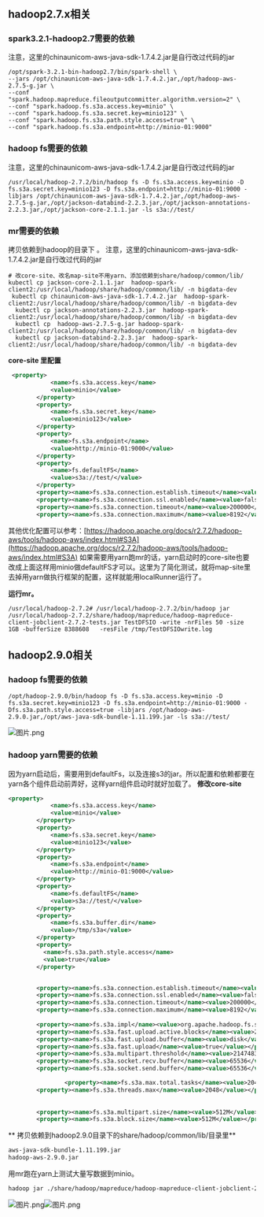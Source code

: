 # 


## hadoop2.7.x相关

### spark3.2.1-hadoop2.7需要的依赖
注意，这里的chinaunicom-aws-java-sdk-1.7.4.2.jar是自行改过代码的jar
```
/opt/spark-3.2.1-bin-hadoop2.7/bin/spark-shell \
--jars /opt/chinaunicom-aws-java-sdk-1.7.4.2.jar,/opt/hadoop-aws-2.7.5-g.jar \
--conf "spark.hadoop.mapreduce.fileoutputcommitter.algorithm.version=2" \
--conf "spark.hadoop.fs.s3a.access.key=minio" \
--conf "spark.hadoop.fs.s3a.secret.key=minio123" \
--conf "spark.hadoop.fs.s3a.path.style.access=true" \
--conf "spark.hadoop.fs.s3a.endpoint=http://minio-01:9000"
```

### hadoop fs需要的依赖
注意，这里的chinaunicom-aws-java-sdk-1.7.4.2.jar是自行改过代码的jar
```
/usr/local/hadoop-2.7.2/bin/hadoop fs -D fs.s3a.access.key=minio -D fs.s3a.secret.key=minio123 -D fs.s3a.endpoint=http://minio-01:9000 -libjars /opt/chinaunicom-aws-java-sdk-1.7.4.2.jar,/opt/hadoop-aws-2.7.5-g.jar,/opt/jackson-databind-2.2.3.jar,/opt/jackson-annotations-2.2.3.jar,/opt/jackson-core-2.1.1.jar -ls s3a://test/
```

### mr需要的依赖
拷贝依赖到hadoop的目录下 。 注意，这里的chinaunicom-aws-java-sdk-1.7.4.2.jar是自行改过代码的jar
```
# 改core-site、改名map-site不用yarn、添加依赖到share/hadoop/common/lib/
kubectl cp jackson-core-2.1.1.jar  hadoop-spark-client2:/usr/local/hadoop/share/hadoop/common/lib/ -n bigdata-dev
 kubectl cp chinaunicom-aws-java-sdk-1.7.4.2.jar  hadoop-spark-client2:/usr/local/hadoop/share/hadoop/common/lib/ -n bigdata-dev
  kubectl cp jackson-annotations-2.2.3.jar  hadoop-spark-client2:/usr/local/hadoop/share/hadoop/common/lib/ -n bigdata-dev
  kubectl cp  hadoop-aws-2.7.5-g.jar hadoop-spark-client2:/usr/local/hadoop/share/hadoop/common/lib/ -n bigdata-dev
  kubectl cp jackson-databind-2.2.3.jar  hadoop-spark-client2:/usr/local/hadoop/share/hadoop/common/lib/ -n bigdata-dev

```
**core-site 里配置**
```xml
 <property>
            <name>fs.s3a.access.key</name>
            <value>minio</value>
        </property>
        <property>
            <name>fs.s3a.secret.key</name>
            <value>minio123</value>
        </property>
        <property>
            <name>fs.s3a.endpoint</name>
            <value>http://minio-01:9000</value>
        </property>
        <property>
            <name>fs.defaultFS</name>
            <value>s3a://test/</value>
        </property>
        <property><name>fs.s3a.connection.establish.timeout</name><value>5000</value></property>
        <property><name>fs.s3a.connection.ssl.enabled</name><value>false</value></property>
        <property><name>fs.s3a.connection.timeout</name><value>200000</value></property>
        <property><name>fs.s3a.connection.maximum</name><value>8192</value></property>


```
其他优化配置可以参考：[https://hadoop.apache.org/docs/r2.7.2/hadoop-aws/tools/hadoop-aws/index.html#S3A](https://hadoop.apache.org/docs/r2.7.2/hadoop-aws/tools/hadoop-aws/index.html#S3A)
如果需要用yarn跑mr的话，yarn启动时的core-site也要改成上面这样用minio做defaultFS才可以。这里为了简化测试，就将map-site里去掉用yarn做执行框架的配置，这样就能用localRunner运行了。

**运行mr。**
```
/usr/local/hadoop-2.7.2# /usr/local/hadoop-2.7.2/bin/hadoop jar    /usr/local/hadoop-2.7.2/share/hadoop/mapreduce/hadoop-mapreduce-client-jobclient-2.7.2-tests.jar TestDFSIO -write -nrFiles 50 -size 1GB -bufferSize 8388608   -resFile /tmp/TestDFSIOwrite.log
```


## hadoop2.9.0相关
### hadoop fs需要的依赖
```
/opt/hadoop-2.9.0/bin/hadoop fs -D fs.s3a.access.key=minio -D fs.s3a.secret.key=minio123 -D fs.s3a.endpoint=http://minio-01:9000 -Dfs.s3a.path.style.access=true -libjars /opt/hadoop-aws-2.9.0.jar,/opt/aws-java-sdk-bundle-1.11.199.jar -ls s3a://test/
```
![图片.png](https://cdn.nlark.com/yuque/0/2022/png/637656/1666946445227-4cccb4b0-a7b2-411f-ad55-2dbdc2d73cdf.png#clientId=u320c6c7e-191b-4&from=paste&height=235&id=ub7f6b20f&name=%E5%9B%BE%E7%89%87.png&originHeight=235&originWidth=1891&originalType=binary&ratio=1&rotation=0&showTitle=false&size=63635&status=done&style=none&taskId=ue8d4a774-beec-4f18-a303-04128763d88&title=&width=1891)

### hadoop yarn需要的依赖
因为yarn启动后，需要用到defaultFs，以及连接s3的jar。所以配置和依赖都要在yarn各个组件启动前弄好，这样yarn组件启动时就好加载了。
**修改core-site**
```xml
<property>
            <name>fs.s3a.access.key</name>
            <value>minio</value>
        </property>
        <property>
            <name>fs.s3a.secret.key</name>
            <value>minio123</value>
        </property>
        <property>
            <name>fs.s3a.endpoint</name>
            <value>http://minio-01:9000</value>
        </property>
        <property>
            <name>fs.defaultFS</name>
            <value>s3a://test/</value>
        </property>
        <property>
            <name>fs.s3a.buffer.dir</name>
            <value>/tmp/s3a</value>
        </property>
        <property>
          <name>fs.s3a.path.style.access</name>
          <value>true</value>
        </property>


        <property><name>fs.s3a.connection.establish.timeout</name><value>5000</value></property>
        <property><name>fs.s3a.connection.ssl.enabled</name><value>false</value></property>
        <property><name>fs.s3a.connection.timeout</name><value>200000</value></property>
        <property><name>fs.s3a.connection.maximum</name><value>8192</value></property>
        
        <property><name>fs.s3a.impl</name><value>org.apache.hadoop.fs.s3a.S3AFileSystem</value></property>
        <property><name>fs.s3a.fast.upload.active.blocks</name><value>2048</value></property> 
        <property><name>fs.s3a.fast.upload.buffer</name><value>disk</value></property> 
        <property><name>fs.s3a.fast.upload</name><value>true</value></property> 
        <property><name>fs.s3a.multipart.threshold</name><value>2147483647</value></property> 
        <property><name>fs.s3a.socket.recv.buffer</name><value>65536</value></property>
        <property><name>fs.s3a.socket.send.buffer</name><value>65536</value></property>

				<property><name>fs.s3a.max.total.tasks</name><value>2048</value></property>
        <property><name>fs.s3a.threads.max</name><value>2048</value></property>
        
        
        <property><name>fs.s3a.multipart.size</name><value>512M</value></property>
        <property><name>fs.s3a.block.size</name><value>512M</value></property>
```

** 拷贝依赖到hadoop2.9.0目录下的share/hadoop/common/lib/ 目录里**
```xml
aws-java-sdk-bundle-1.11.199.jar 
hadoop-aws-2.9.0.jar 
```
用mr跑在yarn上测试大量写数据到minio。
```xml
hadoop jar ./share/hadoop/mapreduce/hadoop-mapreduce-client-jobclient-2.9.0-tests.jar  TestDFSIO -write -nrFiles 250 -size 1GB -bufferSize 8388608 -resFile /tmp/TestDFSIOwrite.log
```
![图片.png](https://cdn.nlark.com/yuque/0/2022/png/637656/1666951434821-c1443b2b-8d51-45b5-bf8d-3e0a6d9f1a09.png#clientId=u1d8e052e-162e-4&from=paste&height=563&id=ue990a2f9&name=%E5%9B%BE%E7%89%87.png&originHeight=563&originWidth=1903&originalType=binary&ratio=1&rotation=0&showTitle=false&size=133095&status=done&style=none&taskId=u0b4591c1-5e6b-451d-af8f-aaa2ee8341d&title=&width=1903)![图片.png](https://cdn.nlark.com/yuque/0/2022/png/637656/1666961615828-56e476bd-1759-4c1a-829d-c17ac4b49765.png#clientId=u6d2d64c7-5d04-4&from=paste&height=387&id=uff35dd3f&name=%E5%9B%BE%E7%89%87.png&originHeight=387&originWidth=1277&originalType=binary&ratio=1&rotation=0&showTitle=false&size=85768&status=done&style=none&taskId=uc35bec77-c5eb-41a6-89a3-6208e2e22d5&title=&width=1277)


